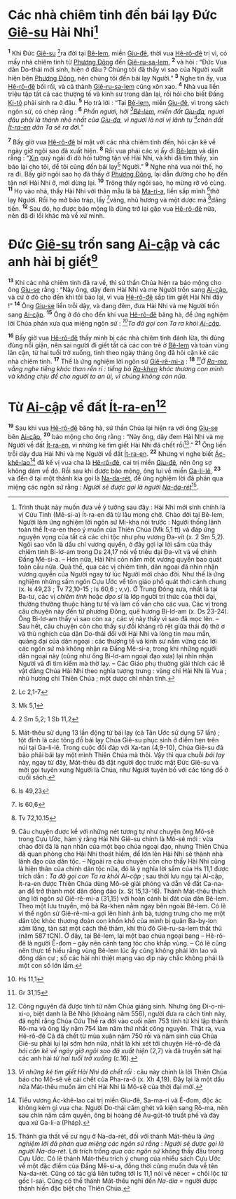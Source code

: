 # Các nhà chiêm tinh đến bái lạy Đức [Giê-su]() Hài Nhi[^1-af71bfbb-6fbf-4a5c-ac96-a8dfb6689903]
<sup><b>1</b></sup> Khi Đức [Giê-su]() [^1@-af71bfbb-6fbf-4a5c-ac96-a8dfb6689903]ra đời tại [Bê-lem](), miền [Giu-đê](), thời vua [Hê-rô-đê]() trị vì, có mấy nhà chiêm tinh từ [Phương Đông]() đến [Giê-ru-sa-lem](), <sup><b>2</b></sup> và hỏi : “Đức Vua dân Do-thái mới sinh, hiện ở đâu ? Chúng tôi đã thấy vì sao của Người xuất hiện bên [Phương Đông](), nên chúng tôi đến bái lạy Người.” <sup><b>3</b></sup> Nghe tin ấy, vua [Hê-rô-đê]() bối rối, và cả thành [Giê-ru-sa-lem]() cũng xôn xao. <sup><b>4</b></sup> Nhà vua liền triệu tập tất cả các thượng tế và kinh sư trong dân lại, rồi hỏi cho biết Đấng [Ki-tô]() phải sinh ra ở đâu. <sup><b>5</b></sup> Họ trả lời : “Tại [Bê-lem](), miền [Giu-đê](), vì trong sách ngôn sứ, có chép rằng : <sup><b>6</b></sup> *Phần ngươi, hỡi [^2@-af71bfbb-6fbf-4a5c-ac96-a8dfb6689903][Bê-lem](), miền đất [Giu-đa](), ngươi đâu phải là thành nhỏ nhất của [Giu-đa](), vì ngươi là nơi vị lãnh tụ [^3@-af71bfbb-6fbf-4a5c-ac96-a8dfb6689903]chăn dắt [Ít-ra-en]() dân Ta sẽ ra đời.*”

<sup><b>7</b></sup> Bấy giờ vua [Hê-rô-đê]() bí mật vời các nhà chiêm tinh đến, hỏi cặn kẽ về ngày giờ ngôi sao đã xuất hiện. <sup><b>8</b></sup> Rồi vua phái các vị ấy đi [Bê-lem]() và dặn rằng : “[Xin]() quý ngài đi dò hỏi tường tận về Hài Nhi, và khi đã tìm thấy, xin báo lại cho tôi, để tôi cũng đến bái lạy[^2-af71bfbb-6fbf-4a5c-ac96-a8dfb6689903] Người.” <sup><b>9</b></sup> Nghe nhà vua nói thế, họ ra đi. Bấy giờ ngôi sao họ đã thấy ở [Phương Đông](), lại dẫn đường cho họ đến tận nơi Hài Nhi ở, mới dừng lại. <sup><b>10</b></sup> Trông thấy ngôi sao, họ mừng rỡ vô cùng. <sup><b>11</b></sup> Họ vào nhà, thấy Hài Nhi với thân mẫu là bà [Ma-ri-a](), liền sấp mình [^4@-af71bfbb-6fbf-4a5c-ac96-a8dfb6689903]thờ lạy Người. Rồi họ mở bảo tráp, lấy [^5@-af71bfbb-6fbf-4a5c-ac96-a8dfb6689903]vàng, nhũ hương và một dược mà [^6@-af71bfbb-6fbf-4a5c-ac96-a8dfb6689903]dâng tiến. <sup><b>12</b></sup> Sau đó, họ được báo mộng là đừng trở lại gặp vua [Hê-rô-đê]() nữa, nên đã đi lối khác mà về xứ mình.


# Đức [Giê-su]() trốn sang [Ai-cập]() và các anh hài bị giết[^3-af71bfbb-6fbf-4a5c-ac96-a8dfb6689903]
<sup><b>13</b></sup> Khi các nhà chiêm tinh đã ra về, thì sứ thần Chúa hiện ra báo mộng cho ông [Giu-se]() rằng : “Này ông, dậy đem Hài Nhi và mẹ Người trốn sang [Ai-cập](), và cứ ở đó cho đến khi tôi báo lại, vì vua [Hê-rô-đê]() sắp tìm giết Hài Nhi đấy !” <sup><b>14</b></sup> Ông [Giu-se]() liền trỗi dậy, và đang đêm, đưa Hài Nhi và mẹ Người trốn sang [Ai-cập](). <sup><b>15</b></sup> Ông ở đó cho đến khi vua [Hê-rô-đê]() băng hà, để ứng nghiệm lời Chúa phán xưa qua miệng ngôn sứ : *[^7@-af71bfbb-6fbf-4a5c-ac96-a8dfb6689903]Ta đã gọi con Ta ra khỏi [Ai-cập]().*

<sup><b>16</b></sup> Bấy giờ vua [Hê-rô-đê]() thấy mình bị các nhà chiêm tinh đánh lừa, thì đùng đùng nổi giận, nên sai người đi giết tất cả các con trẻ ở [Bê-lem]() và toàn vùng lân cận, từ hai tuổi trở xuống, tính theo ngày tháng ông đã hỏi cặn kẽ các nhà chiêm tinh. <sup><b>17</b></sup> Thế là ứng nghiệm lời ngôn sứ [Giê-rê-mi-a]() : <sup><b>18</b></sup> *[^8@-af71bfbb-6fbf-4a5c-ac96-a8dfb6689903]Ở [Ra-ma](), vẳng nghe tiếng khóc than rền rỉ : tiếng bà [Ra-khen]() khóc thương con mình và không chịu để cho người ta an ủi, vì chúng không còn nữa.*


# Từ [Ai-cập]() về đất [Ít-ra-en]()[^4-af71bfbb-6fbf-4a5c-ac96-a8dfb6689903]
<sup><b>19</b></sup> Sau khi vua [Hê-rô-đê]() băng hà, sứ thần Chúa lại hiện ra với ông [Giu-se]() bên [Ai-cập](), <sup><b>20</b></sup> báo mộng cho ông rằng : “Này ông, dậy đem Hài Nhi và mẹ Người về đất [Ít-ra-en](), vì những kẻ tìm giết Hài Nhi đã chết rồi[^5-af71bfbb-6fbf-4a5c-ac96-a8dfb6689903].” <sup><b>21</b></sup> Ông liền trỗi dậy đưa Hài Nhi và mẹ Người về đất [Ít-ra-en](). <sup><b>22</b></sup> Nhưng vì nghe biết [Ác-khê-lao]()[^6-af71bfbb-6fbf-4a5c-ac96-a8dfb6689903] đã kế vị vua cha là [Hê-rô-đê](), cai trị miền [Giu-đê](), nên ông sợ không dám về đó. Rồi sau khi được báo mộng, ông lui về miền [Ga-li-lê](), <sup><b>23</b></sup> và đến ở tại một thành kia gọi là [Na-da-rét](), để ứng nghiệm lời đã phán qua miệng các ngôn sứ rằng : *Người sẽ được gọi là người [Na-da-rét]()*[^7-af71bfbb-6fbf-4a5c-ac96-a8dfb6689903].

[^1-af71bfbb-6fbf-4a5c-ac96-a8dfb6689903]: Trình thuật này muốn đưa về ý tưởng sau đây : Hài Nhi mới sinh chính là vị Cứu Tinh (Mê-si-a) Ít-ra-en đã từ lâu mong chờ. Chào đời tại Bê-lem, Người làm ứng nghiệm lời ngôn sứ Mi-kha nói trước : Người thống lãnh toàn thể Ít-ra-en theo ý muốn của Thiên Chúa (Mk 5,1 tt) và đáp ứng nguyện vọng của tất cả các chi tộc như phụ vương Đa-vít (x. 2 Sm 5,2). Ngôi sao vốn là dấu chỉ vương quyền, ở đây gợi lại lời sấm của thầy chiêm tinh Bi-lơ-am trong Ds 24,17 nói về triều đại Đa-vít và về chính Đấng Mê-si-a. – Hơn nữa, Hài Nhi còn nắm một vương quyền bao quát toàn cầu nữa. Quả thế, qua các vị chiêm tinh, dân ngoại đã nhìn nhận vương quyền của Người ngay từ lúc Người mới chào đời. Như thế là ứng nghiệm những sấm ngôn Cựu Ước về tôn giáo phổ quát thời cánh chung (x. Is 49,23 ; Tv 72,10-15 ; Is 60,6 ; v,v). Ở Trung Đông xưa, nhất là tại Ba-tư, các vị *chiêm tinh* hoặc *đạo sĩ* là lớp người trí thức của thời đại, thường thường thuộc hàng tư tế và làm cố vấn cho các vua. Các vị trong câu chuyện này đến từ phương Đông, quê hương Bi-lơ-am (x. Ds 23-24). Ông Bi-lơ-am thấy vì sao còn xa ; các vị này thấy vì sao đã mọc lên. – Sau hết, câu chuyện còn cho thấy sự đối kháng rõ rệt giữa thái độ thờ ơ và thù nghịch của dân Do-thái đối với Hài Nhi và lòng tin mau mắn, quảng đại của dân ngoại : các thượng tế và kinh sư nắm vững các lời các ngôn sứ mà không nhận ra Đấng Mê-si-a, trong khi những người dân ngoại này (cũng như ông Bi-lơ-am ngoại đạo xưa) lại nhìn nhận Người và đi tìm kiếm mà thờ lạy. – Các Giáo phụ thường giải thích các lễ vật dâng Chúa Hài Nhi theo nghĩa tượng trưng : vàng chỉ Hài Nhi là Vua ; nhũ hương chỉ Thiên Chúa ; một dược chỉ nhân tính.
[^2-af71bfbb-6fbf-4a5c-ac96-a8dfb6689903]: Mát-thêu sử dụng 13 lần động từ bái lạy (cả Tân Ước sử dụng 57 lần) ; tột đỉnh là các tông đồ bái lạy Chúa Giê-su phục sinh ở điểm hẹn trên núi tại Ga-li-lê. Trong cuộc đối đáp với Xa-tan (4,9-10), Chúa Giê-su đã bảo phải bái lạy một mình Thiên Chúa mà thôi. Vậy thì qua chuỗi *bái lạy* này, ngay từ đây, Mát-thêu đã đặt người đọc trước mặt Đức Giê-su và mời gọi tuyên xưng Người là Chúa, như Người tuyên bố với các tông đồ ở cuối sách.
[^3-af71bfbb-6fbf-4a5c-ac96-a8dfb6689903]: Câu chuyện được kể với những nét tương tự như chuyện ông Mô-sê trong Cựu Ước, hàm ý rằng Hài Nhi Giê-su chính là Mô-sê mới : vừa chào đời đã là nạn nhân của một bạo chúa ngoại đạo, nhưng Thiên Chúa đã quan phòng cho Hài Nhi thoát hiểm, để lớn lên Hài Nhi sẽ thành nhà lãnh đạo của dân tộc. – Ngoài ra câu chuyện còn cho thấy Hài Nhi cũng là hiện thân của chính dân tộc nữa, đó là ý nghĩa lời sấm của Hs 11,1 được trích dẫn : *Ta đã gọi con Ta ra khỏi Ai-cập* ; sau thời lưu ngụ tại Ai-cập, Ít-ra-en được Thiên Chúa dùng Mô-sê giải phóng và dẫn về đất Ca-na-an để trở thành một dân đông đảo (x. St 15,13-16). Thánh Mát-thêu thích ứng lời ngôn sứ Giê-rê-mi-a (31,15) với hoàn cảnh bi đát của dân Bê-lem. Theo một lưu truyền, mộ bà Ra-khen nằm ngay bên ngoài Bê-lem. Có lẽ vì thế ngôn sứ Giê-rê-mi-a gợi lên hình ảnh bà, tượng trưng cho mẹ một dân tộc khóc thương đoàn con khốn khổ của mình bị quân Ba-by-lon xâm lăng, tàn sát một cách thê thảm, khi thủ đô Giê-ru-sa-lem thất thủ (năm 587 tCN). Ở đây, tại Bê-lem, lại một bạo chúa ngoại bang – Hê-rô-đê là người Ê-đom – gây nên cảnh tang tóc cho khắp vùng. – Có lẽ cũng nên thực tế hiểu rằng vùng Bê-lem lúc ấy cũng không phải lớn lao và đông dân cư ; số các hài nhi thiệt mạng vào dịp này chắc không phải là một con số lớn lắm.
[^4-af71bfbb-6fbf-4a5c-ac96-a8dfb6689903]: Công nguyên đã được tính từ năm Chúa giáng sinh. Nhưng ông Đi-o-ni-xi-o, biệt danh là Bé Nhỏ (khoảng năm 556), người đưa ra cách tính này, đã nghĩ rằng Chúa Cứu Thế ra đời vào cuối năm 753 tính từ khi lập thành Rô-ma và ông lấy năm 754 làm năm thứ nhất công nguyên. Thật ra, vua Hê-rô-đê Cả đã chết từ mùa xuân năm 750 rồi và năm sinh của Chúa Giê-su phải lui lại sớm hơn nữa, nhất là khi xét tới chuyện Hê-rô-đê đã *hỏi cặn kẽ về ngày giờ ngôi sao đã xuất hiện* (2,7) và đã truyền sát hại các anh hài *từ hai tuổi trở xuống* (c.16).
[^5-af71bfbb-6fbf-4a5c-ac96-a8dfb6689903]: *Vì những kẻ tìm giết Hài Nhi đã chết rồi* : câu này chính là lời Thiên Chúa báo cho Mô-sê về cái chết của Pha-ra-ô (x. Xh 4,19). Đây lại là một dấu nữa Mát-thêu muốn ám chỉ Hài Nhi là Mô-sê của thời đại mới.
[^6-af71bfbb-6fbf-4a5c-ac96-a8dfb6689903]: Tiểu vương Ác-khê-lao cai trị miền Giu-đê, Sa-ma-ri và Ê-đom, độc ác không kém gì vua cha. Người Do-thái căm ghét và kiện sang Rô-ma, nên sau chín năm cầm quyền, ông bị hoàng đế Au-gút-tô truất phế và đày qua xứ Ga-li-a (Pháp).
[^7-af71bfbb-6fbf-4a5c-ac96-a8dfb6689903]: Thánh gia thất về cư ngụ ở Na-da-rét, đối với thánh Mát-thêu là *ứng nghiệm lời đã phán qua miệng các ngôn sứ rằng* : *Người sẽ được gọi là người Na-da-rét*. Lời trích trống *qua các ngôn sứ* không thấy đâu trong Cựu Ước. Có lẽ thánh Mát-thêu trích ý chung của nhiều sách Cựu Ước về một đặc điểm của Đấng Mê-si-a, đồng thời cũng muốn đưa về tên Na-da-rét. Cũng có tác giả liên tưởng tới Is 11,1 nói về nëcer = chồi lộc từ gốc I-sai. Cũng có thể thánh Mát-thêu nghĩ đến *Na-dia* = người được thánh hiến đặc biệt cho Thiên Chúa.
[^1@-af71bfbb-6fbf-4a5c-ac96-a8dfb6689903]: Lc 2,1-7
[^2@-af71bfbb-6fbf-4a5c-ac96-a8dfb6689903]: Mk 5,1
[^3@-af71bfbb-6fbf-4a5c-ac96-a8dfb6689903]: 2 Sm 5,2; 1 Sb 11,2
[^4@-af71bfbb-6fbf-4a5c-ac96-a8dfb6689903]: Is 49,23
[^5@-af71bfbb-6fbf-4a5c-ac96-a8dfb6689903]: Is 60,6
[^6@-af71bfbb-6fbf-4a5c-ac96-a8dfb6689903]: Tv 72,10.15
[^7@-af71bfbb-6fbf-4a5c-ac96-a8dfb6689903]: Hs 11,1
[^8@-af71bfbb-6fbf-4a5c-ac96-a8dfb6689903]: Gr 31,15